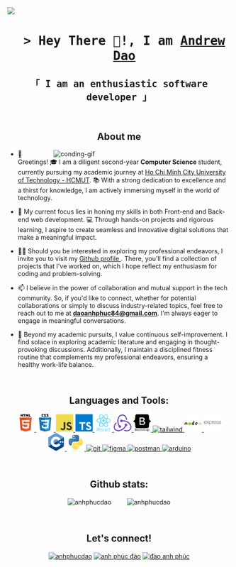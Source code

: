 <img src="https://images.squarespace-cdn.com/content/v1/5dd56775a350703176787dff/1588091052849-EDUOLQQBOV9FHF24GP4I/blog-post-hero.jpg?format=2500w">

<div id="user-content-toc" align="center">
  <ul>
    <summary>
     <h1 align="center">
 <samp>&gt; Hey There 👋!, I am
                <b><a target="_blank" href="">Andrew Dao</a></b>
        </samp>
</h1>
    </summary>
  </ul>
</div>

<h2 align="center">
  <samp>
    「 I am an enthusiastic software developer 」
  </samp>
</h2>

<br>


<h2 align="center">About me</h2>

<img alt="conding-gif" width="400" src="https://cdn.dribbble.com/users/107759/screenshots/3742849/media/539fcaccda77f2d9d7e557c4c2361c52.gif" align="right" left="50"></img>


- 🏫 Greetings! 🎓 I am a diligent second-year <b> Computer Science </b> student, currently pursuing my academic journey at <a target="_blank" href="https://hcmut.edu.vn/en"> Ho Chi Minh City University of Technology - HCMUT</a>. 📚 With a strong dedication to excellence and a thirst for knowledge, I am actively immersing myself in the world of technology.

- 🌱 My current focus lies in honing my skills in both Front-end and Back-end web development. 💻 Through hands-on projects and rigorous learning, I aspire to create seamless and innovative digital solutions that make a meaningful impact.

- 👨‍💻 Should you be interested in exploring my professional endeavors, I invite you to visit my <a target="_blank" href="https://github.com/anhphucDao">Github profile </a>. There, you'll find a collection of projects that I've worked on, which I hope reflect my enthusiasm for coding and problem-solving.

- 📫 I believe in the power of collaboration and mutual support in the tech community. So, if you'd like to connect, whether for potential collaborations or simply to discuss industry-related topics, feel free to reach out to me at **daoanhphuc84@gmail.com**. I'm always eager to engage in meaningful conversations.

- 🥰 Beyond my academic pursuits, I value continuous self-improvement. I find solace in exploring academic literature and engaging in thought-provoking discussions. Additionally, I maintain a disciplined fitness routine that complements my professional endeavors, ensuring a healthy work-life balance.

<br>

<h2 align="center">Languages and Tools:</h2>
<p align="center">
  <!-- Front-end related -->
  <a href="https://www.w3.org/html/" target="_blank" rel="noreferrer">
    <img
      src="https://raw.githubusercontent.com/devicons/devicon/master/icons/html5/html5-original-wordmark.svg"
      alt="html5"
      width="40"
      height="40"
    />
  </a>
  <a href="https://www.w3schools.com/css/" target="_blank" rel="noreferrer">
    <img
      src="https://raw.githubusercontent.com/devicons/devicon/master/icons/css3/css3-original-wordmark.svg"
      alt="css3"
      width="40"
      height="40"
    />
  </a>
  <a href="https://developer.mozilla.org/en-US/docs/Web/JavaScript" target="_blank" rel="noreferrer">
    <img
      src="https://raw.githubusercontent.com/devicons/devicon/master/icons/javascript/javascript-original.svg"
      alt="javascript"
      width="40"
      height="40"
    />
  </a>
  <a href="https://www.typescriptlang.org/" target="_blank" rel="noreferrer">
    <img
      src="https://raw.githubusercontent.com/devicons/devicon/master/icons/typescript/typescript-original.svg"
      alt="typescript"
      width="40"
      height="40"
    />
  </a>
  <a href="https://reactjs.org/" target="_blank" rel="noreferrer">
    <img
      src="https://raw.githubusercontent.com/devicons/devicon/master/icons/react/react-original-wordmark.svg"
      alt="react"
      width="40"
      height="40"
    />
  </a>
  <a href="https://redux.js.org" target="_blank" rel="noreferrer">
    <img
      src="https://raw.githubusercontent.com/devicons/devicon/master/icons/redux/redux-original.svg"
      alt="redux"
      width="40"
      height="40"
    />
  </a>
   <a href="https://getbootstrap.com" target="_blank" rel="noreferrer">
    <img
      src="https://raw.githubusercontent.com/devicons/devicon/master/icons/bootstrap/bootstrap-plain-wordmark.svg"
      alt="bootstrap"
      width="40"
      height="40"
    />
  </a>
  <a href="https://tailwindcss.com/" target="_blank" rel="noreferrer">
    <img
      src="https://www.vectorlogo.zone/logos/tailwindcss/tailwindcss-icon.svg"
      alt="tailwind"
      width="40"
      height="40"
    />
  </a>
 

  <!-- Backend related -->
  <a href="https://nodejs.org" target="_blank" rel="noreferrer">
    <img
      src="https://raw.githubusercontent.com/devicons/devicon/master/icons/nodejs/nodejs-original-wordmark.svg"
      alt="nodejs"
      width="40"
      height="40"
    />
  </a>
  <a href="https://expressjs.com" target="_blank" rel="noreferrer">
    <img
      src="https://raw.githubusercontent.com/devicons/devicon/master/icons/express/express-original-wordmark.svg"
      alt="express"
      width="40"
      height="40"
    />
  </a>

  <!-- C++ and Python -->
  <a href="https://www.w3schools.com/cpp/" target="_blank" rel="noreferrer">
    <img
      src="https://raw.githubusercontent.com/devicons/devicon/master/icons/cplusplus/cplusplus-original.svg"
      alt="cplusplus"
      width="40"
      height="40"
    />
  </a>
  <a href="https://www.python.org" target="_blank" rel="noreferrer">
    <img
      src="https://raw.githubusercontent.com/devicons/devicon/master/icons/python/python-original.svg"
      alt="python"
      width="40"
      height="40"
    />
  </a>

  <!-- Other stuff -->
  <a href="https://git-scm.com/" target="_blank" rel="noreferrer">
    <img
      src="https://www.vectorlogo.zone/logos/git-scm/git-scm-icon.svg"
      alt="git"
      width="40"
      height="40"
    />
  </a>
  <a href="https://www.figma.com/" target="_blank" rel="noreferrer">
    <img
      src="https://www.vectorlogo.zone/logos/figma/figma-icon.svg"
      alt="figma"
      width="40"
      height="40"
    />
  </a>
    <a href="https://postman.com" target="_blank" rel="noreferrer">
    <img
      src="https://www.vectorlogo.zone/logos/getpostman/getpostman-icon.svg"
      alt="postman"
      width="40"
      height="40"
    />
  </a>
  <a href="https://www.arduino.cc/" target="_blank" rel="noreferrer">
    <img
      src="https://cdn.worldvectorlogo.com/logos/arduino-1.svg"
      alt="arduino"
      width="40"
      height="40"
    />
  </a>

</p>

<br>

 <h2 align="center">Github stats:</h2>

<p align="center">
  <img align="center" src="https://github-readme-stats.vercel.app/api/top-langs?username=anhphucdao&show_icons=true&locale=en&layout=compact" alt="anhphucdao" w="65%"/>
 &nbsp; &nbsp; &nbsp; &nbsp;
  <img align="center" src="https://github-readme-streak-stats.herokuapp.com/?user=anhphucdao&" alt="anhphucdao" w="35%"/>
</p>

<br>

<h2 align="center"> Let's connect! </h2>
<p align="center">
  <a href="https://twitter.com/anhphucdao" target="blank"
  ><img
    align="center"
    src="https://raw.githubusercontent.com/rahuldkjain/github-profile-readme-generator/master/src/images/icons/Social/twitter.svg"
    alt="anhphucdao"
    height="30"
    width="40"
/></a>
<a href="https://www.linkedin.com/in/ph%C3%BAc-%C4%91%C3%A0o-anh-610a66253/" target="blank"
  ><img
    align="center"
    src="https://raw.githubusercontent.com/rahuldkjain/github-profile-readme-generator/master/src/images/icons/Social/linked-in-alt.svg"
    alt="anh phúc đào"
    height="30"
    width="40"
/></a>
<a href="https://www.facebook.com/daoanh.phuc.1/" target="blank"
  ><img
    align="center"
    src="https://raw.githubusercontent.com/rahuldkjain/github-profile-readme-generator/master/src/images/icons/Social/facebook.svg"
    alt="đào anh phúc"
    height="30"
    width="40"
/></a>

</p>

